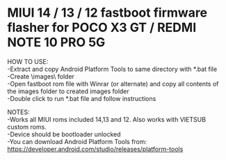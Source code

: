 # MIUI 14 / 13 / 12 fastboot firmware flasher for POCO X3 GT / REDMI NOTE 10 PRO 5G
  
HOW TO USE:  
-Extract and copy Android Platform Tools to same directory with *.bat file  
-Create \images\ folder  
-Open fastboot rom file with Winrar (or alternate) and copy all contents of the images folder to created images folder  
-Double click to run *.bat file and follow instructions  
  
NOTES:   
-Works all MIUI roms included 14,13 and 12. Also works with VIETSUB custom roms.  
-Device should be bootloader unlocked  
-You can download Android Platform Tools from: https://developer.android.com/studio/releases/platform-tools  
